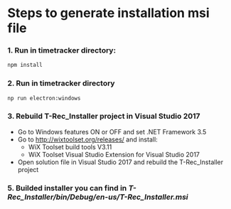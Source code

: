 # Steps to generate installation msi file

### 1. Run in timetracker directory:
```sh
npm install
```

### 2. Run in timetracker directory
```sh
np run electron:windows
```

### 3. Rebuild T-Rec_Installer project in Visual Studio 2017
- Go to Windows features ON or OFF and set .NET Framework 3.5 
- Go to http://wixtoolset.org/releases/ and install:
    - WiX Toolset build tools V3.11
    - WiX Toolset Visual Studio Extension for Visual Studio 2017
- Open solution file in Visual Studio 2017 and rebuild the T-Rec_Installer project

### 5. Builded installer you can find in *T-Rec_Installer/bin/Debug/en-us/T-Rec_Installer.msi*

